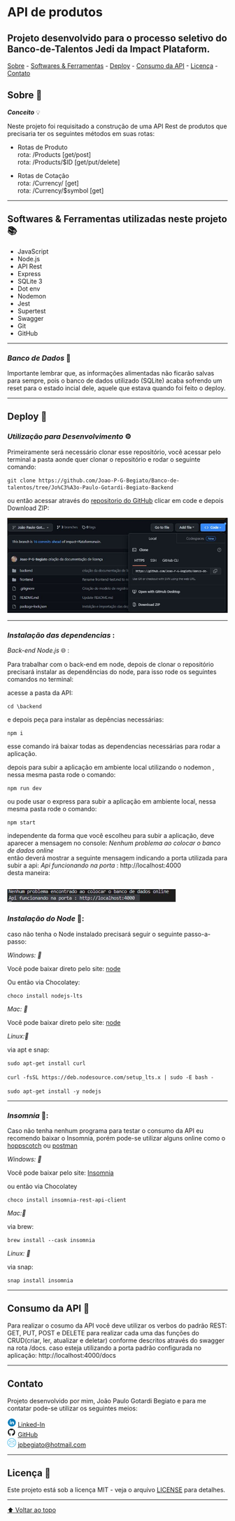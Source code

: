 # API de produtos 

## Projeto desenvolvido para o processo seletivo do Banco-de-Talentos Jedi da Impact Plataform.

[Sobre](#sobre-) - [Softwares & Ferramentas](#softwares--ferramentas-utilizadas-neste-projeto-) - [Deploy](#deploy-) - [Consumo da API](#consumo-da-API-) - [Licença](#licenca-) - [Contato](#contato-)

## Sobre 🔎    

***Conceito*** 💡  

Neste projeto foi requisitado a construção de uma API Rest de produtos que precisaria ter os seguintes métodos em suas rotas:
- Rotas de Produto   
rota: /Products [get/post]   
rota: /Products/$ID  [get/put/delete]      

- Rotas de Cotação     
rota: /Currency/ [get]   
rota: /Currency/$symbol [get]

---

## Softwares & Ferramentas utilizadas neste projeto 📚

- JavaScript
- Node.js
- API Rest
- Express
- SQLite 3
- Dot env
- Nodemon
- Jest
- Supertest
- Swagger
- Git
- GitHub

---

### ***Banco de Dados*** 💾
Importante lembrar que, as informações alimentadas não ficarão salvas para sempre, pois o banco de dados utilizado (SQLite) acaba sofrendo um reset para o estado incial dele, aquele que estava quando foi feito o deploy. 

---


## Deploy 🚀

### ***Utilização para Desenvolvimento*** ⚙️

Primeiramente será necessário clonar esse repositório, você acessar pelo terminal a pasta aonde quer clonar o repositório e rodar o seguinte comando:

```
git clone https://github.com/Joao-P-G-Begiato/Banco-de-talentos/tree/Jo%C3%A3o-Paulo-Gotardi-Begiato-Backend
```
ou então acessar através do [repositorio do GitHub](https://github.com/Joao-P-G-Begiato/Banco-de-talentos/tree/Jo%C3%A3o-Paulo-Gotardi-Begiato-Backend) clicar em code e depois Download ZIP:   

![clone](./Assets/clone.JPG)  

---

### ***Instalação das dependencias*** :


*Back-end Node.js* 🌐 :   

Para trabalhar com o back-end em node, depois de clonar o repositório precisará instalar as dependências do node, para isso rode os seguintes comandos no terminal:

acesse a pasta da API:
```
cd \backend
```
e depois peça para instalar as depências necessárias:
```
npm i
```
esse comando irá baixar todas as dependencias necessárias para rodar a aplicação.

depois para subir a aplicação em ambiente local utilizando o nodemon , nessa mesma pasta rode o comando:

```
npm run dev
```

ou pode usar o express para subir a aplicação em ambiente local, nessa mesma pasta rode o comando:

```
npm start
```
independente da forma que você escolheu para subir a aplicação, deve aparecer a mensagem no console: *Nenhum problema ao colocar o banco de dados online*   
então deverá mostrar a seguinte mensagem indicando a porta utilizada para subir a api: *Api funcionando na porta* : http://localhost:4000   
desta maneira:

![rodando](./Assets//rodando.JPG)
---

### ***Instalação do Node*** 🔧:

caso não tenha o Node instalado precisará seguir o seguinte passo-a-passo:

*Windows: 🔰*


Você pode baixar direto pelo site: [node](https://nodejs.org/en/)

Ou então via Chocolatey:
```
choco install nodejs-lts
```

*Mac: 🍎*

Você pode baixar direto pelo site: [node](https://nodejs.org/en/)

*Linux:🐧* 

via apt e snap:

```
sudo apt-get install curl

curl -fsSL https://deb.nodesource.com/setup_lts.x | sudo -E bash -

sudo apt-get install -y nodejs
```

---

### ***Insomnia*** 🌃:

Caso não tenha nenhum programa para testar o consumo da API eu recomendo baixar o Insomnia, porém pode-se utilizar alguns online como o [hoppscotch](https://hoppscotch.io/pt-br/) ou [postman](https://www.postman.com/)

*Windows: 🔰*

Você pode baixar pelo site: [Insomnia](https://insomnia.rest/download)

ou então via Chocolatey
```
choco install insomnia-rest-api-client
```
*Mac:🍎*

via brew:
```
brew install --cask insomnia
```

*Linux: 🐧*

via snap:
```
snap install insomnia
```

---

## Consumo da API 🤖

Para realizar o cosumo da API você deve utilizar os verbos do padrão REST: GET, PUT, POST e DELETE para realizar cada uma das funções do CRUD(criar, ler, atualizar e deletar) conforme descritos através do swagger na rota /docs.
caso esteja utilizando a porta padrão configurada no aplicação: http://localhost:4000/docs

---

## Contato 

Projeto desenvolvido por mim, João Paulo Gotardi Begiato e para me contatar pode-se utilizar os seguintes meios:

<img src="./Assets/linkedin.png" width="20px"/> [Linked-In](https://www.linkedin.com/in/joaopgbegiato/)  
<img src="./Assets/github.png" width="20px"/> [GitHub](https://github.com/Joao-P-G-Begiato)  
<img src="./Assets/email.png" width="20px"/> jpbegiato@hotmail.com  

---

## Licença 📄

Este projeto está sob a licença MIT - veja o arquivo [LICENSE](https://github.com/Joao-P-G-Begiato/Banco-de-talentos/blob/Jo%C3%A3o-Paulo-Gotardi-Begiato-Backend/backend/src/documents/LICENSE) para detalhes.

---

[⬆ Voltar ao topo](#API-de-produtos-)